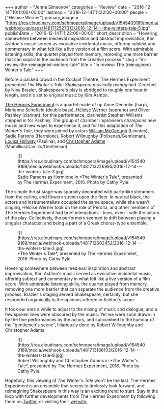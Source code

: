 +++
author = "Jenna Simeonov"
categories = "Review"
date = "2016-12-14T10:11:00+00:00"
lastmod = "2016-12-14T11:22:00+00:00"
people = ["Héloïse Werner"]
primary_image = "https://res.cloudinary.com/schmopera/image/upload/v1545409169/media/webhook-uploads/1481712527313/2016-12-14---the-winters-tale-5.jpg"
publishDate = "2016-12-14T11:22:00+00:00"
short_description = "Hovering somewhere between medieval inspiration and abstract improvisation, Kim Ashton&#039;s music served as evocative incidental music, offering subtext and commentary in what felt like a live version of a film score. With admirable listening skills, the quartet played from memory, removing one more barrier that can separate the audience from the creative process."
slug = "in-review-the-reimagined-winters-tale"
title = "In review: The (reimagined) Winter&#039;s Tale"
+++

Before a packed crowd in the Cockpit Theatre, The Hermes Experiment presented *The Winter's Tale: Shakespeare musically reimagined*. Directed by Nina Brazier, Shakespeare's play is abridged to roughly one hour in length, and it's set to original music by Kim Ashton.

[The Hermes Experiment](http://www.thehermesexperiment.com/) is a quartet made of up Anne Denholm (harp), Marianne Schofield (double bass), [Héloïse Werner](/talking-with-singers-heloise-werner/) (soprano) and Oliver Pashley (clarinet); for this performance, clarinetist Stephen Williams stepped in for Pashley. The group of chamber improvisers champions new music and new ways to experience it, and for this adaptation of *The Winter's Tale*, they were joined by actors [William McGeough](https://twitter.com/woomcgoo) (Leontes), [Sadie Parsons](https://twitter.com/sadieparso_ns) (Hermione), [Robert Willoughby](https://twitter.com/_mr_willoughby) (Polixenes/Gentleman), [Louisa Hollway](http://www.louisahollway.com/) (Paulina), and [Christopher Adams](https://twitter.com/chrisedadams) (Mamillius/Camillo/Gentleman). 

<figure data-type="image">
![](https://res.cloudinary.com/schmopera/image/upload/v1545409169/media/webhook-uploads/1481713226995/2016-12-14---the-winters-tale-3.jpg)
<figcaption>Sadie Parsons as Hermione in *The Winter's Tale*, presented by The Hermes Experiment, 2016. Photo by Cathy Pyle.</figcaption>
</figure>

The simple thrust stage was sparsely decorated with party-like streamers from the ceiling, and flowers strewn upon the floor. In neutral black, the actors and instrumentalists occupied the same space; while she wasn't singing, Héloïse Werner took on the role of Perdita, and other members of The Hermes Experiment had brief interactions - lines, even - with the actors of the play. Collectively, the performers seemed to drift between playing a singular character, and being a part of a Greek chorus-type ensemble.

<figure data-type="image">
![](https://res.cloudinary.com/schmopera/image/upload/v1545409169/media/webhook-uploads/1481712603452/2016-12-14---the-winters-tale-2.jpg)
<figcaption>*The Winter's Tale*, presented by The Hermes Experiment, 2016. Photo by Cathy Pyle.</figcaption>
</figure>

Hovering somewhere between medieval inspiration and abstract improvisation, Kim Ashton's music served as evocative incidental music, offering subtext and commentary in what felt like a live version of a film score. With admirable listening skills, the quartet played from memory, removing one more barrier that can separate the audience from the creative process. Brazier's staging served Shakespeare, certainly, but she responded organically to the opinions offered in Ashton's score.

It took our ears a while to adjust to the mixing of music and dialogue, and a few spoken lines were obscured by the music. Yet we were soon drawn in by the fine performances by the actors, and succumbed to the humour of the "gentlemen's scene", hilariously done by Robert Willoughby and Christopher Adams. 

<figure data-type="image">
![](https://res.cloudinary.com/schmopera/image/upload/v1545409169/media/webhook-uploads/1481713186103/2016-12-14---the-winters-tale-9.jpg)<figcaption>Robert Willoughby and Christopher Adams in *The Winter's Tale*, presented by The Hermes Experiment, 2016. Photo by Cathy Pyle.</figcaption>
</figure>


Hopefully, this viewing of *The Winter's Tale* won't be the last. The Hermes Experiment is an ensemble that seems to tirelessly look forward, and reimagining Shakespeare in this way is an exciting trend to start. Stay in the loop with further developments from The Hermes Experiment by following them on [Twitter](https://twitter.com/TheHExperiment), or visiting their [website.](http://www.thehermesexperiment.com/)
